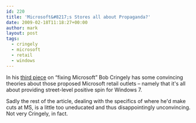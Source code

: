 ```yaml
---
id: 220
title: 'Microsoft&#8217;s Stores all about Propaganda?'
date: 2009-02-18T11:18:27+00:00
author: mark
layout: post
tags:
  - cringely
  - microsoft
  - retail
  - windows
---
```

In his [third piece](http://www.cringely.com/2009/02/the-bentonville-mafia/) on &#8220;fixing Microsoft&#8221; Bob Cringely has some convincing theories about those proposed Microsoft retail outlets &#8211; namely that it's all about providing street-level positive spin for Windows 7.

Sadly the rest of the article, dealing with the specifics of where he'd make cuts at MS, is a little too uneducated and thus disappointingly unconvincing. Not very Cringely, in fact.
